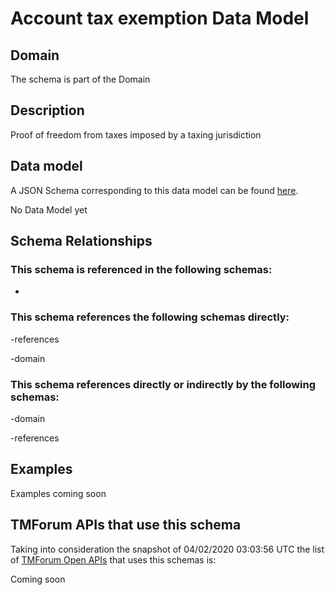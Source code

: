 # Account tax exemption Data Model

## Domain

The  schema is part of the  Domain

## Description

Proof of freedom from taxes imposed by a taxing jurisdiction

## Data model

A JSON Schema corresponding to this data model can be found
[here](https://github.com/tmforum-rand/schemas/blob/candidates/EngagedParty/AccountTaxExemption.schema.json).

No Data Model yet

## Schema Relationships

### This schema is referenced in the following schemas:

-

### This schema references the following schemas directly:

-references

-domain

### This schema references directly or indirectly by the following schemas:

-domain

-references



## Examples

Examples coming soon

## TMForum APIs that use this schema

Taking into consideration the snapshot of 04/02/2020 03:03:56 UTC the list of [TMForum Open APIs](https://www.tmforum.org/open-apis/) that uses this schemas is:

Coming soon